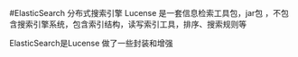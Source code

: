 #ElasticSearch 分布式搜索引擎
Lucense 是一套信息检索工具包，jar包 ，不包含搜索引擎系统，包含索引结构，读写索引工具，排序、搜索规则等  

ElasticSearch是Lucense 做了一些封装和增强
